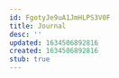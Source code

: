 ```yaml
---
id: FgotyJe9uA1JmHLPS3V0F
title: Journal
desc: ''
updated: 1634506892816
created: 1634506892816
stub: true
---
```


